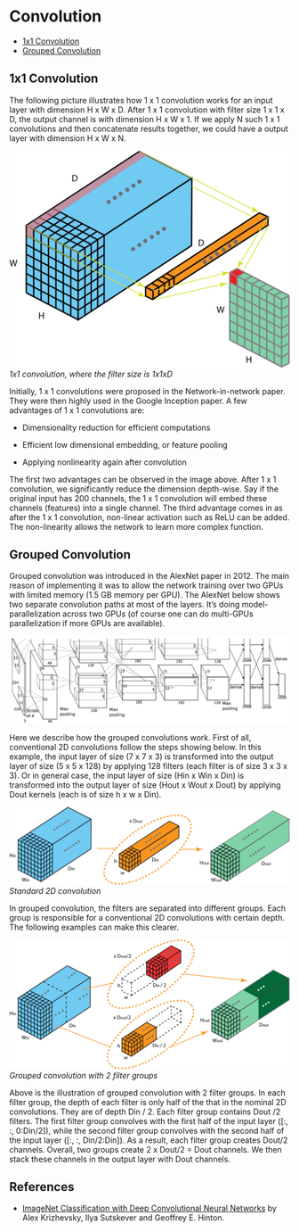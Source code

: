 ﻿# Convolution
  * [1x1 Convolution](#1x1_convolution)
  * [Grouped Convolution](#grouped_convolution)
  
## 1x1 Convolution

The following picture illustrates how 1 x 1 convolution works for an input layer with dimension H x W x D. After 1 x 1 convolution with filter size 1 x 1 x D, the output channel is with dimension H x W x 1. If we apply N such 1 x 1 convolutions and then concatenate results together, we could have a output layer with dimension H x W x N.

![1x1 Convolution](./1x1_convolution.png)
*1x1 convolution, where the filter size is 1x1xD*

Initially, 1 x 1 convolutions were proposed in the Network-in-network paper. They were then highly used in the Google Inception paper. A few advantages of 1 x 1 convolutions are:
  * Dimensionality reduction for efficient computations
  
  * Efficient low dimensional embedding, or feature pooling
  
  * Applying nonlinearity again after convolution

The first two advantages can be observed in the image above. After 1 x 1 convolution, we significantly reduce the dimension depth-wise. Say if the original input has 200 channels, the 1 x 1 convolution will embed these channels (features) into a single channel. The third advantage comes in as after the 1 x 1 convolution, non-linear activation such as ReLU can be added. The non-linearity allows the network to learn more complex function.

## Grouped Convolution

Grouped convolution was introduced in the AlexNet paper in 2012. The main reason of implementing it was to allow the network training over two GPUs with limited memory (1.5 GB memory per GPU). The AlexNet below shows two separate convolution paths at most of the layers. It’s doing model-parallelization across two GPUs (of course one can do multi-GPUs parallelization if more GPUs are available).

![AlexNet Architecture](./alexnet_architecture.png)

Here we describe how the grouped convolutions work. First of all, conventional 2D convolutions follow the steps showing below. In this example, the input layer of size (7 x 7 x 3) is transformed into the output layer of size (5 x 5 x 128) by applying 128 filters (each filter is of size 3 x 3 x 3). Or in general case, the input layer of size (Hin x Win x Din) is transformed into the output layer of size (Hout x Wout x Dout) by applying Dout kernels (each is of size h x w x Din).

![Standard 2D convolution](./standard_2d_convolution.png)
*Standard 2D convolution*

In grouped convolution, the filters are separated into different groups. Each group is responsible for a conventional 2D convolutions with certain depth. The following examples can make this clearer.

![Grouped convolution with 2 filter groups](./grouped_convolution.png)
*Grouped convolution with 2 filter groups*

Above is the illustration of grouped convolution with 2 filter groups. In each filter group, the depth of each filter is only half of the that in the nominal 2D convolutions. They are of depth Din / 2. Each filter group contains Dout /2 filters. The first filter group convolves with the first half of the input layer ([:, :, 0:Din/2]), while the second filter group convolves with the second half of the input layer ([:, :, Din/2:Din]). As a result, each filter group creates Dout/2 channels. Overall, two groups create 2 x Dout/2 = Dout channels. We then stack these channels in the output layer with Dout channels.

## References
* [ImageNet Classification with Deep Convolutional Neural Networks](https://papers.nips.cc/paper/4824-imagenet-classification-with-deep-convolutional-neural-networks.pdf) by Alex Krizhevsky, Ilya Sutskever and Geoffrey E. Hinton.
